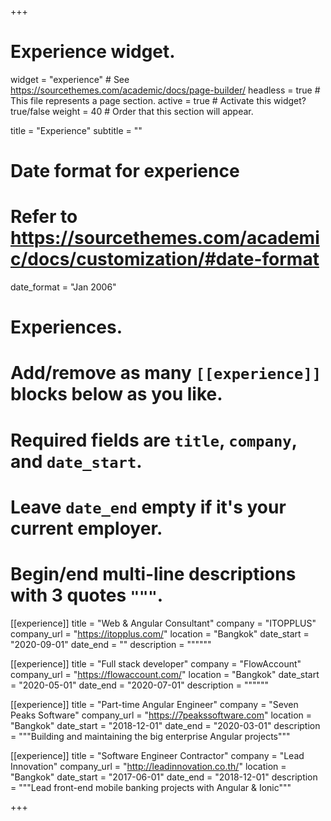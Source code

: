 +++
# Experience widget.
widget = "experience"  # See https://sourcethemes.com/academic/docs/page-builder/
headless = true  # This file represents a page section.
active = true  # Activate this widget? true/false
weight = 40  # Order that this section will appear.

title = "Experience"
subtitle = ""

# Date format for experience
#   Refer to https://sourcethemes.com/academic/docs/customization/#date-format
date_format = "Jan 2006"

# Experiences.
#   Add/remove as many `[[experience]]` blocks below as you like.
#   Required fields are `title`, `company`, and `date_start`.
#   Leave `date_end` empty if it's your current employer.
#   Begin/end multi-line descriptions with 3 quotes `"""`.
[[experience]]
  title = "Web & Angular Consultant"
  company = "ITOPPLUS"
  company_url = "https://itopplus.com/"
  location = "Bangkok"
  date_start = "2020-09-01"
  date_end = ""
  description = """"""

[[experience]]
  title = "Full stack developer"
  company = "FlowAccount"
  company_url = "https://flowaccount.com/"
  location = "Bangkok"
  date_start = "2020-05-01"
  date_end = "2020-07-01"
  description = """"""

[[experience]]
  title = "Part-time Angular Engineer"
  company = "Seven Peaks Software"
  company_url = "https://7peakssoftware.com"
  location = "Bangkok"
  date_start = "2018-12-01"
  date_end = "2020-03-01"
  description = """Building and maintaining the big enterprise Angular projects"""

[[experience]]
  title = "Software Engineer Contractor"
  company = "Lead Innovation"
  company_url = "http://leadinnovation.co.th/"
  location = "Bangkok"
  date_start = "2017-06-01"
  date_end = "2018-12-01"
  description = """Lead front-end mobile banking projects with Angular & Ionic"""

+++
